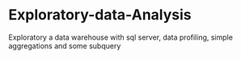 # Exploratory-data-Analysis
Exploratory a data warehouse with sql server, data profiling, simple aggregations and some subquery
